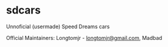 sdcars
======

Unnoficial (usermade) Speed Dreams cars

Official Maintainers:
	Longtomjr - longtomjr@gmail.com, Madbad
